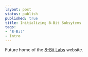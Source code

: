 ```yaml
---
layout: post
status: publish
published: true
title: Initializing 8-Bit Subsytems
tags:
- "8-Bit"
- Intro
---
```

Future home of the [8-Bit Labs](https://8bitlabs.ca) website.